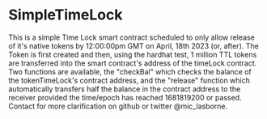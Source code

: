 # SimpleTimeLock
This is a simple Time Lock smart contract scheduled to only allow release of it's native tokens by 12:00:00pm GMT on April, 18th 2023 (or, after).
The Token is first created and then, using the hardhat test, 1 million TTL tokens are transferred into the smart contract's address of the timeLock contract.
Two functions are available, the "checkBal" which checks the balance of the tokenTimeLock's contract address, and the "release" function which automatically transfers half the balance in the contract address to the receiver provided the time/epoch has reached 1681819200 or passed.
Contact for more clarification on github or twitter @mic_lasborne.
